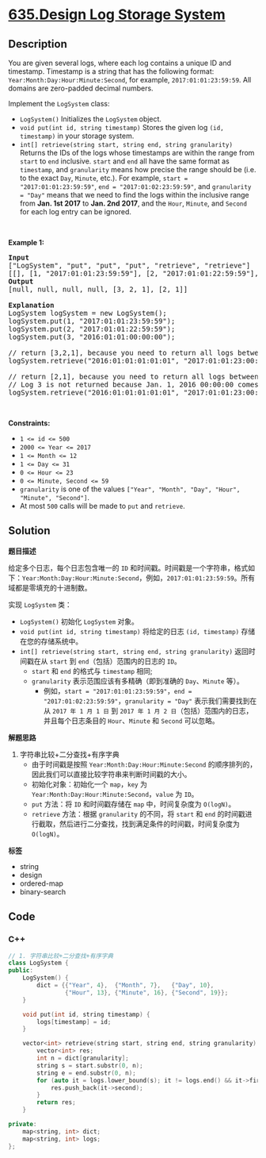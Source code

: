 # [635.Design Log Storage System](https://leetcode.com/problems/design-log-storage-system/description/)

## Description

<p>You are given several logs, where each log contains a unique ID and timestamp. Timestamp is a string that has the following format: <code>Year:Month:Day:Hour:Minute:Second</code>, for example, <code>2017:01:01:23:59:59</code>. All domains are zero-padded decimal numbers.</p>

<p>Implement the <code>LogSystem</code> class:</p>

<ul>
  <li><code>LogSystem()</code> Initializes the <code>LogSystem</code><b> </b>object.</li>
  <li><code>void put(int id, string timestamp)</code> Stores the given log <code>(id, timestamp)</code> in your storage system.</li>
  <li><code>int[] retrieve(string start, string end, string granularity)</code> Returns the IDs of the logs whose timestamps are within the range from <code>start</code> to <code>end</code> inclusive. <code>start</code> and <code>end</code> all have the same format as <code>timestamp</code>, and <code>granularity</code> means how precise the range should be (i.e. to the exact <code>Day</code>, <code>Minute</code>, etc.). For example, <code>start = &quot;2017:01:01:23:59:59&quot;</code>, <code>end = &quot;2017:01:02:23:59:59&quot;</code>, and <code>granularity = &quot;Day&quot;</code> means that we need to find the logs within the inclusive range from <strong>Jan. 1st 2017</strong> to <strong>Jan. 2nd 2017</strong>, and the <code>Hour</code>, <code>Minute</code>, and <code>Second</code> for each log entry can be ignored.</li>
</ul>

<p>&nbsp;</p>
<p><strong class="example">Example 1:</strong></p>

<pre>
<strong>Input</strong>
[&quot;LogSystem&quot;, &quot;put&quot;, &quot;put&quot;, &quot;put&quot;, &quot;retrieve&quot;, &quot;retrieve&quot;]
[[], [1, &quot;2017:01:01:23:59:59&quot;], [2, &quot;2017:01:01:22:59:59&quot;], [3, &quot;2016:01:01:00:00:00&quot;], [&quot;2016:01:01:01:01:01&quot;, &quot;2017:01:01:23:00:00&quot;, &quot;Year&quot;], [&quot;2016:01:01:01:01:01&quot;, &quot;2017:01:01:23:00:00&quot;, &quot;Hour&quot;]]
<strong>Output</strong>
[null, null, null, null, [3, 2, 1], [2, 1]]

<strong>Explanation</strong>
LogSystem logSystem = new LogSystem();
logSystem.put(1, &quot;2017:01:01:23:59:59&quot;);
logSystem.put(2, &quot;2017:01:01:22:59:59&quot;);
logSystem.put(3, &quot;2016:01:01:00:00:00&quot;);

// return [3,2,1], because you need to return all logs between 2016 and 2017.
logSystem.retrieve(&quot;2016:01:01:01:01:01&quot;, &quot;2017:01:01:23:00:00&quot;, &quot;Year&quot;);

// return [2,1], because you need to return all logs between Jan. 1, 2016 01:XX:XX and Jan. 1, 2017 23:XX:XX.
// Log 3 is not returned because Jan. 1, 2016 00:00:00 comes before the start of the range.
logSystem.retrieve(&quot;2016:01:01:01:01:01&quot;, &quot;2017:01:01:23:00:00&quot;, &quot;Hour&quot;);
</pre>

<p>&nbsp;</p>
<p><strong>Constraints:</strong></p>

<ul>
  <li><code>1 &lt;= id &lt;= 500</code></li>
  <li><code>2000 &lt;= Year &lt;= 2017</code></li>
  <li><code>1 &lt;= Month &lt;= 12</code></li>
  <li><code>1 &lt;= Day &lt;= 31</code></li>
  <li><code>0 &lt;= Hour &lt;= 23</code></li>
  <li><code>0 &lt;= Minute, Second &lt;= 59</code></li>
  <li><code>granularity</code> is one of the values <code>[&quot;Year&quot;, &quot;Month&quot;, &quot;Day&quot;, &quot;Hour&quot;, &quot;Minute&quot;, &quot;Second&quot;]</code>.</li>
  <li>At most <code>500</code> calls will be made to <code>put</code> and <code>retrieve</code>.</li>
</ul>

## Solution

**题目描述**

给定多个日志，每个日志包含唯一的 `ID` 和时间戳。时间戳是一个字符串，格式如下：`Year:Month:Day:Hour:Minute:Second`，例如，`2017:01:01:23:59:59`。所有域都是零填充的十进制数。

实现 `LogSystem` 类：

- `LogSystem()` 初始化 `LogSystem` 对象。
- `void put(int id, string timestamp)` 将给定的日志 `(id, timestamp)` 存储在您的存储系统中。
- `int[] retrieve(string start, string end, string granularity)` 返回时间戳在从 `start` 到 `end`（包括）范围内的日志的 `ID`。
  - `start` 和 `end` 的格式与 `timestamp` 相同;
  - `granularity` 表示范围应该有多精确（即到准确的 `Day`、`Minute` 等）。
    - 例如，`start = "2017:01:01:23:59:59"`，`end = "2017:01:02:23:59:59"`，`granularity = "Day"` 表示我们需要找到在从 `2017 年 1 月 1 日` 到 `2017 年 1 月 2 日`（包括）范围内的日志，并且每个日志条目的 `Hour`、`Minute` 和 `Second` 可以忽略。

**解题思路**

1. 字符串比较+二分查找+有序字典
   - 由于时间戳是按照 `Year:Month:Day:Hour:Minute:Second` 的顺序排列的，因此我们可以直接比较字符串来判断时间戳的大小。
   - 初始化对象：初始化一个 `map`，`key` 为 `Year:Month:Day:Hour:Minute:Second`，`value` 为 `ID`。
   - `put` 方法：将 `ID` 和时间戳存储在 `map` 中，时间复杂度为 `O(logN)`。
   - `retrieve` 方法：根据 `granularity` 的不同，将 `start` 和 `end` 的时间戳进行截取，然后进行二分查找，找到满足条件的时间戳，时间复杂度为 `O(logN)`。

**标签**

- string
- design
- ordered-map
- binary-search

<!-- code start -->
## Code

### C++

```cpp
// 1. 字符串比较+二分查找+有序字典
class LogSystem {
public:
    LogSystem() {
        dict = {{"Year", 4},  {"Month", 7},   {"Day", 10},
                {"Hour", 13}, {"Minute", 16}, {"Second", 19}};
    }

    void put(int id, string timestamp) {
        logs[timestamp] = id;
    }

    vector<int> retrieve(string start, string end, string granularity) {
        vector<int> res;
        int n = dict[granularity];
        string s = start.substr(0, n);
        string e = end.substr(0, n);
        for (auto it = logs.lower_bound(s); it != logs.end() && it->first.substr(0, n) <= e; ++it) {
            res.push_back(it->second);
        }
        return res;
    }

private:
    map<string, int> dict;
    map<string, int> logs;
};
```

<!-- code end -->
